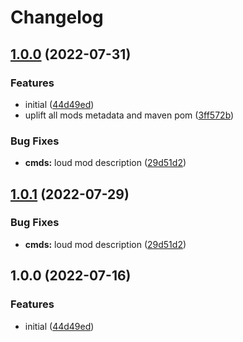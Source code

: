 # Changelog

## [1.0.0](https://github.com/axieum/minecord-rp-test/compare/cmds-v1.0.1...cmds-v1.0.0) (2022-07-31)


### Features

* initial ([44d49ed](https://github.com/axieum/minecord-rp-test/commit/44d49ed31507b2bfa5ccd8ffab5e3f65ddd67eb4))
* uplift all mods metadata and maven pom ([3ff572b](https://github.com/axieum/minecord-rp-test/commit/3ff572ba25786ab10a3146979144e73d5eceede1))


### Bug Fixes

* **cmds:** loud mod description ([29d51d2](https://github.com/axieum/minecord-rp-test/commit/29d51d291e299f25922e93f618b4e62efbdf67b2))

## [1.0.1](https://github.com/axieum/minecord-rp-test/compare/cmds-v1.0.0...cmds-v1.0.1) (2022-07-29)


### Bug Fixes

* **cmds:** loud mod description ([29d51d2](https://github.com/axieum/minecord-rp-test/commit/29d51d291e299f25922e93f618b4e62efbdf67b2))

## 1.0.0 (2022-07-16)


### Features

* initial ([44d49ed](https://github.com/axieum/minecord-rp-test/commit/44d49ed31507b2bfa5ccd8ffab5e3f65ddd67eb4))
